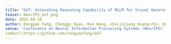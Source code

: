 ```yaml
---
title: "GoT: Unleashing Reasoning Capability of MLLM for Visual Generation and Editing"
teaser: NeurIPS_GoT.png
date: 2025-09-18
author: Rongyao Fang, Chengqi Duan, Kun Wang, <b>Linjiang Huang</b>, Hao Li, Shilin Yan, Hao Tian, Xingyu Zeng, Rui Zhao, Jifeng Dai, Xihui Liu, Hongsheng Li
venue: 'Conference on Neural Information Processing Systems (NeurIPS)'
codeurl:https://github.com/rongyaofang/GoT
---
```

